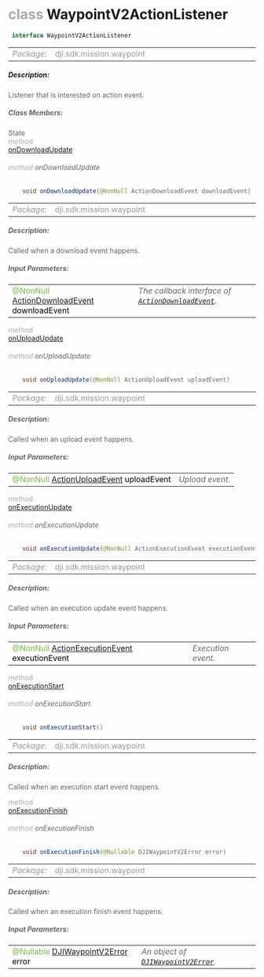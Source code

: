 <div class="article"><h1 ><font color="#AAA">class </font>WaypointV2ActionListener</h1></div>

~~~java
 interface WaypointV2ActionListener 
~~~

<html><table class="table-supportedby"><tr valign="top"><td width=15%><font color="#999"><i>Package:</i></td><td width=85%><font color="#999">dji.sdk.mission.waypoint</td></tr></table></html>



##### Description:



<font color="#666">Listener that is interested on action event.



##### Class Members:

<div class="api-row" id="waypointv2actionlistenerinterface_ondownloadupdate"><div class="api-col left">State</div><div class="api-col middle" style="color:#AAA">method</div><div class="api-col right"><a class="trigger" href="#waypointv2actionlistenerinterface_ondownloadupdate_inline">onDownloadUpdate</a></div></div><div class="inline-doc" id="waypointv2actionlistenerinterface_ondownloadupdate_inline"

><div class="article"><h6 ><font color="#AAA">method </font>onDownloadUpdate</h6></div>

~~~java
    void onDownloadUpdate(@NonNull ActionDownloadEvent downloadEvent)
~~~

<html><table class="table-supportedby"><tr valign="top"><td width=15%><font color="#999"><i>Package:</i></td><td width=85%><font color="#999">dji.sdk.mission.waypoint</td></tr></table></html>



##### Description:



<font color="#666">Called when a download event happens.



##### Input Parameters:

<html><table class="table-inline-parameters"><tr valign="top"><td><font color="#70BF41">@NonNull <a href="/Components/Missions/DJIWaypointV2ActionDownloadEventInterface.html#djiwaypointv2actiondownloadeventinterface">ActionDownloadEvent</a> <font color="#000">downloadEvent</td><td><font color="#666"><i>The callback interface of <code><a href="/Components/Missions/DJIWaypointV2ActionDownloadEventInterface.html#djiwaypointv2actiondownloadeventinterface">ActionDownloadEvent</a></code>.</i></td></tr></table></html></div>

<div class="api-row" id="waypointv2actionlistenerinterface_onuploadupdate"><div class="api-col left"></div><div class="api-col middle" style="color:#AAA">method</div><div class="api-col right"><a class="trigger" href="#waypointv2actionlistenerinterface_onuploadupdate_inline">onUploadUpdate</a></div></div><div class="inline-doc" id="waypointv2actionlistenerinterface_onuploadupdate_inline"

><div class="article"><h6 ><font color="#AAA">method </font>onUploadUpdate</h6></div>

~~~java
    void onUploadUpdate(@NonNull ActionUploadEvent uploadEvent)
~~~

<html><table class="table-supportedby"><tr valign="top"><td width=15%><font color="#999"><i>Package:</i></td><td width=85%><font color="#999">dji.sdk.mission.waypoint</td></tr></table></html>



##### Description:



<font color="#666">Called when an upload event happens.



##### Input Parameters:

<html><table class="table-inline-parameters"><tr valign="top"><td><font color="#70BF41">@NonNull <a href="/Components/Missions/DJIWaypointV2ActionUploadEventInterface.html#djiwaypointv2actionuploadeventinterface">ActionUploadEvent</a> <font color="#000">uploadEvent</td><td><font color="#666"><i>Upload event.</i></td></tr></table></html></div>

<div class="api-row" id="waypointv2actionlistenerinterface_onexecutionupdate"><div class="api-col left"></div><div class="api-col middle" style="color:#AAA">method</div><div class="api-col right"><a class="trigger" href="#waypointv2actionlistenerinterface_onexecutionupdate_inline">onExecutionUpdate</a></div></div><div class="inline-doc" id="waypointv2actionlistenerinterface_onexecutionupdate_inline"

><div class="article"><h6 ><font color="#AAA">method </font>onExecutionUpdate</h6></div>

~~~java
    void onExecutionUpdate(@NonNull ActionExecutionEvent executionEvent)
~~~

<html><table class="table-supportedby"><tr valign="top"><td width=15%><font color="#999"><i>Package:</i></td><td width=85%><font color="#999">dji.sdk.mission.waypoint</td></tr></table></html>



##### Description:



<font color="#666">Called when an execution update event happens.



##### Input Parameters:

<html><table class="table-inline-parameters"><tr valign="top"><td><font color="#70BF41">@NonNull <a href="/Components/Missions/DJIWaypointV2ActionExecutionEvent.html#djiwaypointv2actionexecutionevent">ActionExecutionEvent</a> <font color="#000">executionEvent</td><td><font color="#666"><i>Execution event.</i></td></tr></table></html></div>

<div class="api-row" id="waypointv2actionlistenerinterface_onexecutionstart"><div class="api-col left"></div><div class="api-col middle" style="color:#AAA">method</div><div class="api-col right"><a class="trigger" href="#waypointv2actionlistenerinterface_onexecutionstart_inline">onExecutionStart</a></div></div><div class="inline-doc" id="waypointv2actionlistenerinterface_onexecutionstart_inline"

><div class="article"><h6 ><font color="#AAA">method </font>onExecutionStart</h6></div>

~~~java
    void onExecutionStart()
~~~

<html><table class="table-supportedby"><tr valign="top"><td width=15%><font color="#999"><i>Package:</i></td><td width=85%><font color="#999">dji.sdk.mission.waypoint</td></tr></table></html>



##### Description:



<font color="#666">Called when an execution start event happens.

</div>

<div class="api-row" id="waypointv2actionlistenerinterface_onexecutionfinish"><div class="api-col left"></div><div class="api-col middle" style="color:#AAA">method</div><div class="api-col right"><a class="trigger" href="#waypointv2actionlistenerinterface_onexecutionfinish_inline">onExecutionFinish</a></div></div><div class="inline-doc" id="waypointv2actionlistenerinterface_onexecutionfinish_inline"

><div class="article"><h6 ><font color="#AAA">method </font>onExecutionFinish</h6></div>

~~~java
    void onExecutionFinish(@Nullable DJIWaypointV2Error error)
~~~

<html><table class="table-supportedby"><tr valign="top"><td width=15%><font color="#999"><i>Package:</i></td><td width=85%><font color="#999">dji.sdk.mission.waypoint</td></tr></table></html>



##### Description:



<font color="#666">Called when an execution finish event happens.



##### Input Parameters:

<html><table class="table-inline-parameters"><tr valign="top"><td><font color="#70BF41">@Nullable <a href="/Components/SDKError/DJIError_DJIWaypointV2Error.html#djierror_djiwaypointv2error">DJIWaypointV2Error</a> <font color="#000">error</td><td><font color="#666"><i>An object of <code><a href="/Components/SDKError/DJIError_DJIWaypointV2Error.html#djierror_djiwaypointv2error">DJIWaypointV2Error</a></code>.</i></td></tr></table></html></div>


